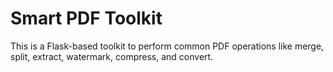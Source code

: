 # Smart PDF Toolkit

This is a Flask-based toolkit to perform common PDF operations like merge, split, extract, watermark, compress, and convert.